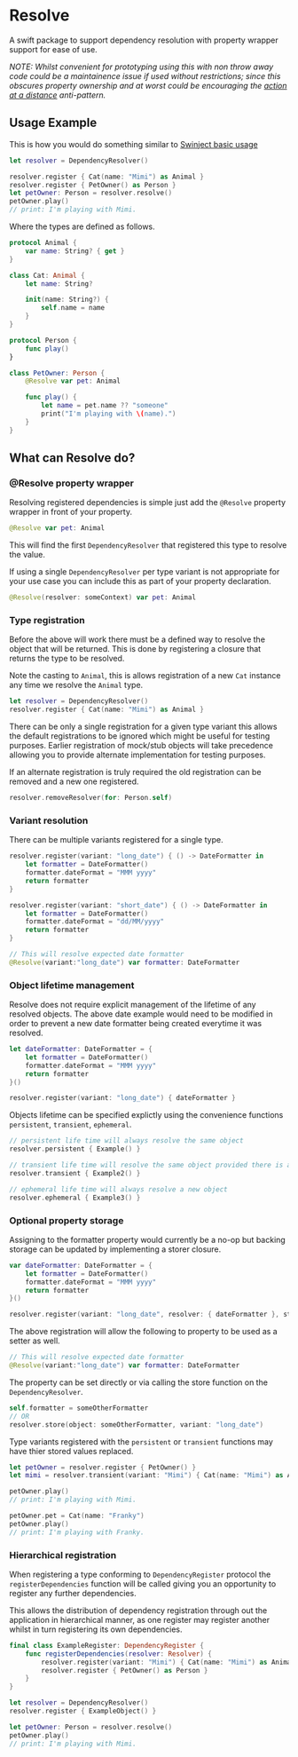 # Resolve

A swift package to support dependency resolution with property wrapper support for ease of use.

_NOTE: Whilst convenient for prototyping using this with non throw away code could be a maintainence issue if used without restrictions; since this obscures property ownership and at worst could be encouraging the [action at a distance](https://en.wikipedia.org/wiki/Action_at_a_distance_(computer_programming)) anti-pattern._

## Usage Example

This is how you would do something similar to [Swinject basic usage](https://github.com/Swinject/Swinject#basic-usage)

```swift
let resolver = DependencyResolver()

resolver.register { Cat(name: "Mimi") as Animal }
resolver.register { PetOwner() as Person }
let petOwner: Person = resolver.resolve()
petOwner.play()
// print: I'm playing with Mimi.
```

Where the types are defined as follows.

```swift
protocol Animal {
    var name: String? { get }
}

class Cat: Animal {
    let name: String?

    init(name: String?) {
        self.name = name
    }
}

protocol Person {
    func play()
}

class PetOwner: Person {
    @Resolve var pet: Animal

    func play() {
        let name = pet.name ?? "someone"
        print("I'm playing with \(name).")
    }
}
```

## What can Resolve do?

### @Resolve property wrapper

Resolving registered dependencies is simple just add the `@Resolve` property wrapper in front of your property.

```swift
@Resolve var pet: Animal
```

This will find the first  `DependencyResolver` that registered this type to resolve the value.

If using a single `DependencyResolver` per type variant is not appropriate for your use case you can include this as part of your property declaration.

```swift
@Resolve(resolver: someContext) var pet: Animal
```

### Type registration

Before the above will work there must be a defined way to resolve the object that will be returned.  This is done by registering a closure that returns the type to be resolved.

Note the casting to `Animal`, this is allows registration of a new `Cat` instance any time we resolve the `Animal` type.  

```swift
let resolver = DependencyResolver()
resolver.register { Cat(name: "Mimi") as Animal }
```

There can be only a single registration for a given type variant this allows the default registrations to be ignored which might be useful for testing purposes.  Earlier registration of mock/stub objects will take precedence allowing you to provide alternate implementation for testing purposes.

If an alternate registration is truly required the old registration can be removed and a new one registered.

```swift
resolver.removeResolver(for: Person.self)
```

### Variant resolution

There can be multiple variants registered for a single type.

```swift
resolver.register(variant: "long_date") { () -> DateFormatter in
    let formatter = DateFormatter()
    formatter.dateFormat = "MMM yyyy"
    return formatter
}

resolver.register(variant: "short_date") { () -> DateFormatter in
    let formatter = DateFormatter()
    formatter.dateFormat = "dd/MM/yyyy"
    return formatter
}
```

```swift
// This will resolve expected date formatter
@Resolve(variant:"long_date") var formatter: DateFormatter
```

### Object lifetime management

Resolve does not require explicit management of the lifetime of any resolved objects.  The above date example would need to be modified in order to prevent a new date formatter being created everytime it was resolved.

```swift
let dateFormatter: DateFormatter = {
    let formatter = DateFormatter()
    formatter.dateFormat = "MMM yyyy"
    return formatter
}()

resolver.register(variant: "long_date") { dateFormatter }
```

Objects lifetime can be specified explictly using the convenience functions `persistent`, `transient`, `ephemeral`.

```swift
// persistent life time will always resolve the same object
resolver.persistent { Example() }

// transient life time will resolve the same object provided there is a strong reference to it elsewhere
resolver.transient { Example2() }

// ephemeral life time will always resolve a new object
resolver.ephemeral { Example3() }
```

### Optional property storage

Assigning to the formatter property would currently be a no-op but backing storage can be updated by implementing a storer closure.

```swift
var dateFormatter: DateFormatter = {
    let formatter = DateFormatter()
    formatter.dateFormat = "MMM yyyy"
    return formatter
}()

resolver.register(variant: "long_date", resolver: { dateFormatter }, storer: { f in dateFormatter = f })
```

The above registration will allow the following to property to be used as a setter as well.

```swift
// This will resolve expected date formatter
@Resolve(variant:"long_date") var formatter: DateFormatter
```

The property can be set directly or via calling the store function on the `DependencyResolver`.

```swift
self.formatter = someOtherFormatter
// OR
resolver.store(object: someOtherFormatter, variant: "long_date")
```

Type variants registered with the `persistent` or `transient` functions may have thier stored values replaced.

```swift
let petOwner = resolver.register { PetOwner() }
let mimi = resolver.transient(variant: "Mimi") { Cat(name: "Mimi") as Animal }

petOwner.play()
// print: I'm playing with Mimi.

petOwner.pet = Cat(name: "Franky")
petOwner.play()
// print: I'm playing with Franky.
```

### Hierarchical registration

When registering a type conforming to `DependencyRegister` protocol the `registerDependencies` function will be called giving you an opportunity to register any further dependencies.

This allows the distribution of dependency registration through out the application in hierarchical manner, as one register may register another whilst in turn registering its own dependencies.

```swift
final class ExampleRegister: DependencyRegister {
    func registerDependencies(resolver: Resolver) {
        resolver.register(variant: "Mimi") { Cat(name: "Mimi") as Animal }
        resolver.register { PetOwner() as Person }
    }
}

let resolver = DependencyResolver()
resolver.register { ExampleObject() }

let petOwner: Person = resolver.resolve()
petOwner.play()
// print: I'm playing with Mimi.
```
